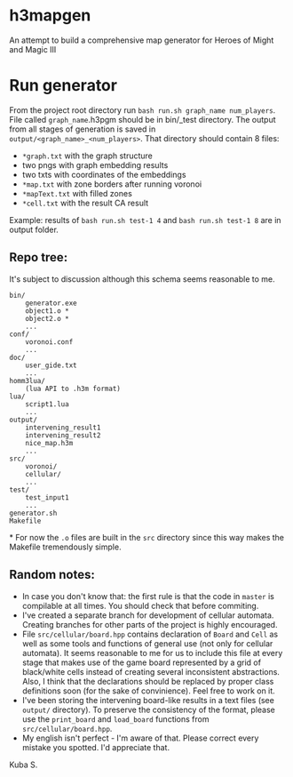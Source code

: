 # h3mapgen
An attempt to build a comprehensive map generator for Heroes of Might and Magic III

# Run generator
From the project root directory run `bash run.sh graph_name num_players`.
File called `graph_name`.h3pgm should be in bin/_test directory. The output from all stages of generation is saved in `output/<graph_name>_<num_players>`. That directory should contain 8 files:

- `*graph.txt` with the graph structure
- two pngs with graph embedding results
- two txts with coordinates of the embeddings
- `*map.txt` with zone borders after running voronoi
- `*mapText.txt` with filled zones
- `*cell.txt` with the result CA result

Example: results of `bash run.sh test-1 4` and `bash run.sh test-1 8` are in output folder.

## Repo tree:
It's subject to discussion although this schema seems reasonable to me.
```
bin/
    generator.exe
    object1.o *
    object2.o *
    ...
conf/
    voronoi.conf
    ...
doc/
    user_gide.txt
    ...
homm3lua/
    (lua API to .h3m format)
lua/
    script1.lua
    ...
output/
    intervening_result1
    intervening_result2
    nice_map.h3m
    ...
src/
    voronoi/
    cellular/
    ...
test/
    test_input1
    ...
generator.sh
Makefile

```
\* For now the `.o` files are built in the `src` directory since this way makes the Makefile tremendously simple.


## Random notes:
- In case you don't know that: the first rule is that the code in `master` is compilable at all times. You should check that before commiting.
- I've created a separate branch for development of cellular automata. Creating branches for other parts of the project is highly encouraged.
- File `src/cellular/board.hpp` contains declaration of `Board` and `Cell` as well as some tools and functions of general use (not only for cellular automata). It seems reasonable to me for us to include this file at every stage that makes use of the game board represented by a grid of black/white cells instead of creating several inconsistent abstractions. Also, I think that the declarations should be replaced by proper class definitions soon (for the sake of convinience). Feel free to work on it.
- I've been storing the intervening board-like results in a text files (see `output/` directory). To preserve the consistency of the format, please use the `print_board` and `load_board` functions from `src/cellular/board.hpp`.
- My english isn't perfect - I'm aware of that. Please correct every mistake you spotted. I'd appreciate that.

Kuba S.
